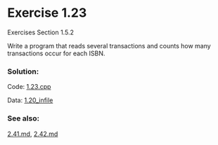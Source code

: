 # Exercise 1.23
Exercises Section 1.5.2

Write a program that reads several transactions and counts how many transactions occur for each ISBN.

### Solution:
Code: [1.23.cpp](../../exercises/1/1.23.cpp)

Data: [1.20_infile](../../exercises/1/1.20_infile)

### See also:
[2.41.md](../2/2.41.md), [2.42.md](../2/2.42.md)